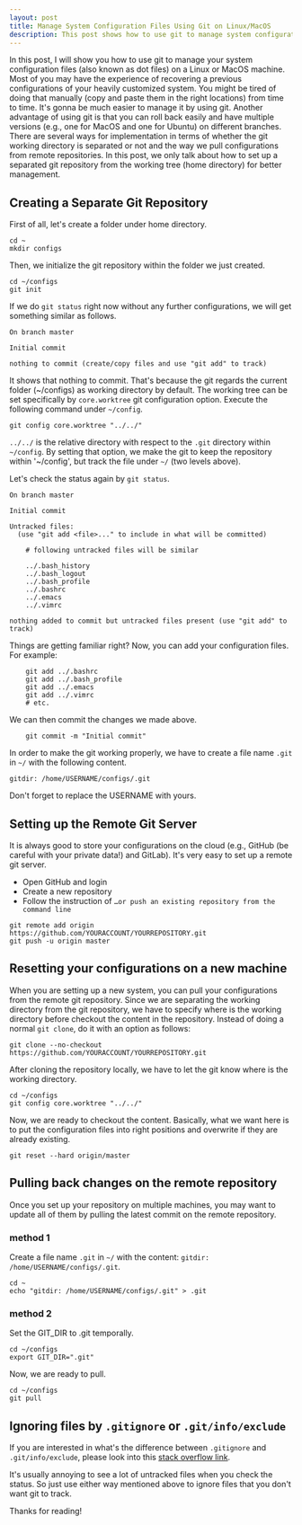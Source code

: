 ```yaml
---
layout: post
title: Manage System Configuration Files Using Git on Linux/MacOS
description: This post shows how to use git to manage system configuration files (also known as dot files) on a Linux or MacOS machine.
---
```


In this post, I will show you how to use git to manage your system configuration files (also known as dot files) on a Linux or MacOS machine. Most of you may have the experience of recovering a previous configurations of your heavily customized system. You might be tired of doing that manually (copy and paste them in the right locations) from time to time. It's gonna be much easier to manage it by using git. Another advantage of using git is that you can roll back easily and have multiple versions (e.g., one for MacOS and one for Ubuntu) on different branches. There are several ways for implementation in terms of whether the git working directory is separated or not and the way we pull configurations from remote repositories. In this post, we only talk about how to set up a separated git repository from the working tree (home directory) for better management.

## Creating a Separate Git Repository

First of all, let's create a folder under home directory.

```shell
cd ~
mkdir configs
```

Then, we initialize the git repository within the folder we just created.

```shell
cd ~/configs
git init
```

If we do `git status` right now without any further configurations, we will get something similar as follows.

```shell
On branch master

Initial commit

nothing to commit (create/copy files and use "git add" to track)
```

It shows that nothing to commit. That's because the git regards the current folder (~/configs) as working directory by default. The working tree can be set specifically by `core.worktree` git configuration option. Execute the following command under `~/config`.

```shell
git config core.worktree "../../"
```

`../../` is the relative directory with respect to the `.git` directory within `~/config`. By setting that option, we make the git to keep the repository within '~/config', but track the file under `~/` (two levels above).

Let's check the status again by `git status`.

```shell
On branch master

Initial commit

Untracked files:
  (use "git add <file>..." to include in what will be committed)

    # following untracked files will be similar

    ../.bash_history
    ../.bash_logout
    ../.bash_profile
    ../.bashrc
    ../.emacs
    ../.vimrc

nothing added to commit but untracked files present (use "git add" to track)
```

Things are getting familiar right? Now, you can add your configuration files. For example:

```shell
    git add ../.bashrc
    git add ../.bash_profile
    git add ../.emacs
    git add ../.vimrc
    # etc.
```

We can then commit the changes we made above.

```shell
    git commit -m "Initial commit"
```

In order to make the git working properly, we have to create a file name `.git` in `~/` with the following content.

```
gitdir: /home/USERNAME/configs/.git
```

Don't forget to replace the USERNAME with yours.

## Setting up the Remote Git Server
It is always good to store your configurations on the cloud (e.g., GitHub (be careful with your private data!) and GitLab). It's very easy to set up a remote git server.

- Open GitHub and login
- Create a new repository
- Follow the instruction of `…or push an existing repository from the command line`

```shell
git remote add origin https://github.com/YOURACCOUNT/YOURREPOSITORY.git
git push -u origin master
```

## Resetting your configurations on a new machine

When you are setting up a new system, you can pull your configurations from the remote git repository. Since we are separating the working directory from the git repository, we have to specify where is the working directory before checkout the content in the repository. Instead of doing a normal `git clone`, do it with an option as follows:

```
git clone --no-checkout https://github.com/YOURACCOUNT/YOURREPOSITORY.git
```

After cloning the repository locally, we have to let the git know where is the working directory.

```
cd ~/configs
git config core.worktree "../../"
```

Now, we are ready to checkout the content. Basically, what we want here is to put the configuration files into right positions and overwrite if they are already existing.

```shell
git reset --hard origin/master
```

## Pulling back changes on the remote repository

Once you set up your repository on multiple machines, you may want to update all of them by pulling the latest commit on the remote repository.

### method 1

Create a file name `.git` in `~/` with the content: `gitdir: /home/USERNAME/configs/.git`.

```shell
cd ~
echo "gitdir: /home/USERNAME/configs/.git" > .git
```

### method 2

Set the GIT_DIR to .git temporally.

```shell
cd ~/configs
export GIT_DIR=".git"
```

Now, we are ready to pull.

```shell
cd ~/configs
git pull
```

## Ignoring files by `.gitignore` or `.git/info/exclude`

If you are interested in what's the difference between `.gitignore` and `.git/info/exclude`, please look into this [stack overflow link](http://stackoverflow.com/questions/23097368/git-ignore-vs-exclude-vs-assume-unchanged).

It's usually annoying to see a lot of untracked files when you check the status. So just use either way mentioned above to ignore files that you don't want git to track.

Thanks for reading!

